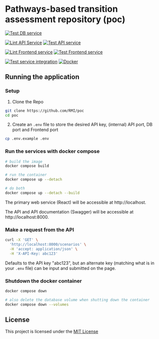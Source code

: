 # Pathways-based transition assessment repository (poc)

[![Test DB service](https://github.com/RMI/poc/actions/workflows/db-test.yml/badge.svg?branch=main)](https://github.com/RMI/poc/actions/workflows/db-test.yml)

[![Lint API Service](https://github.com/RMI/poc/actions/workflows/api-lint.yml/badge.svg?branch=main)](https://github.com/RMI/poc/actions/workflows/api-lint.yml)
[![Test API service](https://github.com/RMI/poc/actions/workflows/api-test.yml/badge.svg?branch=main)](https://github.com/RMI/poc/actions/workflows/api-test.yml)

[![Lint Frontend service](https://github.com/RMI/poc/actions/workflows/frontend-lint.yml/badge.svg?branch=main)](https://github.com/RMI/poc/actions/workflows/frontend-lint.yml)
[![Test Frontend service](https://github.com/RMI/poc/actions/workflows/frontend-test.yml/badge.svg?branch=main)](https://github.com/RMI/poc/actions/workflows/frontend-test.yml)

[![Test service integration](https://github.com/RMI/poc/actions/workflows/integration-test.yml/badge.svg?branch=main)](https://github.com/RMI/poc/actions/workflows/integration-test.yml)
[![Docker](https://github.com/RMI/poc/actions/workflows/api-docker-build-and-push.yml/badge.svg?branch=main)](https://github.com/RMI/poc/actions/workflows/api-docker-build-and-push.yml)

## Running the application

### Setup

1. Clone the Repo

```sh
git clone https://github.com/RMI/poc
cd poc
```

2. Create an `.env` file to store the desired API key, (internal) API port, DB port and Frontend port
```sh
cp .env.example .env
```

### Run the services with docker compose

```sh
# build the image
docker compose build

# run the container
docker compose up --detach

# do both
docker compose up --detach --build
```

The primary web service (React) will be accessible at http://localhost.

The API and API documentation (Swagger) will be accessible at http://localhost:8000.

### Make a request from the API

```sh
curl -X 'GET' \
  'http://localhost:8000/scenarios' \
  -H 'accept: application/json' \
  -H 'X-API-Key: abc123'
```

Defaults to the API key "abc123", but an alternate key (matching what is in your `.env` file) can be input and submitted on the page.

### Shutdown the docker container

```sh
docker compose down

# also delete the database volume when shutting down the container
docker compose down --volumes
```

## License
 This project is licensed under the [MIT License](LICENSE.txt) 
